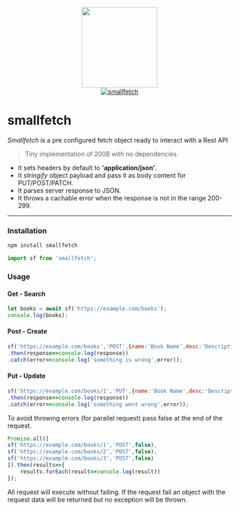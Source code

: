 <p align="center">
  <img src="https://i.imgur.com/LDzj7r6.png" width="170" height="181" >
  <br>
  <a href="https://www.npmjs.org/package/smallfetch">
   <img src="https://img.shields.io/npm/v/smallfetch.svg?style=flat" alt="smallfetch">
 </a> 

</p>

# smallfetch

_Smallfetch_ is a pre configured fetch object ready to interact with a Rest API
> Tiny implementation of 200B with no dependencies.
* It sets headers by default to **'application/json'**.
* It _stringify_ object payload and pass it as body content for PUT/POST/PATCH.
* It parses server response to JSON.
* It throws a cachable error when the response is not in the range 200-299.


----------


### Installation
```bash
npm install smallfetch
```
 ```js
 import sf from 'smallfetch';
 ```

### Usage
#### Get - Search
```js
let books = await sf('https://example.com/books');
console.log(books);
 ```
 #### Post - Create
 ```js
sf('https://example.com/books','POST',{name:'Book Name',desc:'Description'})
.then(response=>console.log(response))
.catch(error=>console.log('something is wrong',error));
 ```
#### Put - Update
 ```js
sf('https://example.com/books/1','PUT',{name:'Book Name',desc:'Description'})
.then(response=>console.log(response))
.catch(error=>console.log('something went wrong',error));
```

To avoid throwing errors (for parallel request) pass false  at the end of the request.

```js
Promise.all([
sf('https://example.com/books/1','POST',false),
sf('https://example.com/books/2','POST',false),
sf('https://example.com/books/3','POST',false)
]).then(results=>{
	results.forEach(result=>console.log(result))
});
```
All request will execute without failing. If the request fail an object with the request data will be returned but no exception will be thrown.


